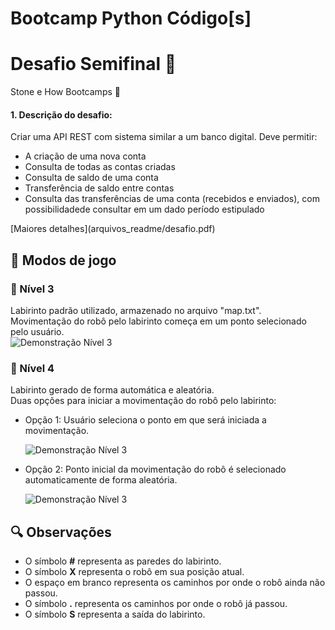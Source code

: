 # Bootcamp Python Código[s] 
# Desafio Semifinal 	:rocket:

Stone e How Bootcamps :green_heart:


#### 1. Descrição do desafio:
Criar uma API REST com sistema similar a um banco digital. Deve permitir:
<ul>
  <li>A criação de uma nova conta</li>
  <li>Consulta de todas as contas criadas</li>
  <li>Consulta de saldo de uma conta</li>
  <li>Transferência de saldo entre contas</li>
  <li>Consulta das transferências de uma conta (recebidos e enviados), com possibilidadede consultar em um dado período estipulado</li>
</ul>
[Maiores detalhes](arquivos_readme/desafio.pdf)

## :space_invader: Modos de jogo

### :round_pushpin:	Nível 3
Labirinto padrão utilizado, armazenado no arquivo "map.txt".<br>
Movimentação do robô pelo labirinto começa em um ponto selecionado pelo usuário.
<br>
![Demonstração Nível 3](Nivel3.gif)
<br>

### :round_pushpin:	Nível 4
Labirinto gerado de forma automática e aleatória.<br>
Duas opções para iniciar a movimentação do robô pelo labirinto:<br>
<ul>
<li>Opção 1: Usuário seleciona o ponto em que será iniciada a movimentação.</li>

![Demonstração Nível 3](Nivel4_1.gif)
<li>Opção 2: Ponto inicial da movimentação do robô é selecionado automaticamente de forma aleatória.</li>

![Demonstração Nível 3](Nivel4_2.gif)
</ul>

## :mag: Observações
<ul>
<li>O símbolo <b>#</b> representa as paredes do labirinto.</li>
<li>O símbolo <b>X</b> representa o robô em sua posição atual.</li>
<li>O espaço em branco representa os caminhos por onde o robô ainda não passou.</li>
<li>O símbolo <b>.</b> representa os caminhos por onde o robô já passou.</li>
<li>O símbolo <b>S</b> representa a saída do labirinto.</li>

</ul>